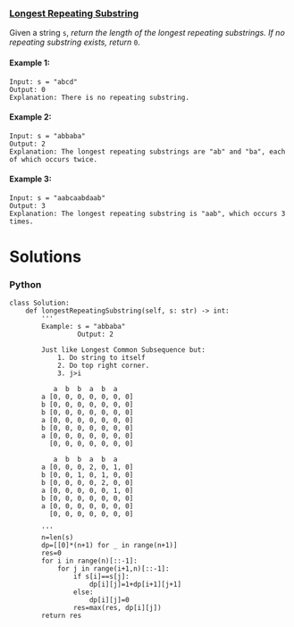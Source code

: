 ### [Longest Repeating Substring](https://leetcode.com/problems/longest-repeating-substring/) <br>

Given a string `s`, *return the length of the longest repeating substrings. If no repeating substring exists, return* `0`.


#### Example 1:

```
Input: s = "abcd"
Output: 0
Explanation: There is no repeating substring.

```

#### Example 2:

```
Input: s = "abbaba"
Output: 2
Explanation: The longest repeating substrings are "ab" and "ba", each of which occurs twice.

```

#### Example 3:

```
Input: s = "aabcaabdaab"
Output: 3
Explanation: The longest repeating substring is "aab", which occurs 3 times.

```



# Solutions

### Python
```
class Solution:
    def longestRepeatingSubstring(self, s: str) -> int:
        '''
        Example: s = "abbaba" 
                 Output: 2
            
        Just like Longest Common Subsequence but:
            1. Do string to itself
            2. Do top right corner.
            3. j>i
        
           a  b  b  a  b  a        
        a [0, 0, 0, 0, 0, 0, 0]
        b [0, 0, 0, 0, 0, 0, 0]
        b [0, 0, 0, 0, 0, 0, 0]
        a [0, 0, 0, 0, 0, 0, 0]
        b [0, 0, 0, 0, 0, 0, 0]
        a [0, 0, 0, 0, 0, 0, 0]
          [0, 0, 0, 0, 0, 0, 0]        
        
           a  b  b  a  b  a        
        a [0, 0, 0, 2, 0, 1, 0]
        b [0, 0, 1, 0, 1, 0, 0]
        b [0, 0, 0, 0, 2, 0, 0]
        a [0, 0, 0, 0, 0, 1, 0]
        b [0, 0, 0, 0, 0, 0, 0]
        a [0, 0, 0, 0, 0, 0, 0]
          [0, 0, 0, 0, 0, 0, 0]
        
        '''
        n=len(s)
        dp=[[0]*(n+1) for _ in range(n+1)]
        res=0
        for i in range(n)[::-1]:
            for j in range(i+1,n)[::-1]:
                if s[i]==s[j]:
                    dp[i][j]=1+dp[i+1][j+1]
                else:
                    dp[i][j]=0
                res=max(res, dp[i][j])
        return res
        
```
